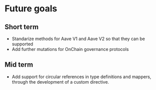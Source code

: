 # Future goals

## Short term

* Standarize methods for Aave V1 and Aave V2 so that they can be supported
* Add further mutations for OnChain governance protocols

## Mid term

* Add support for circular references in type definitions and mappers, through the development of a custom directive.

